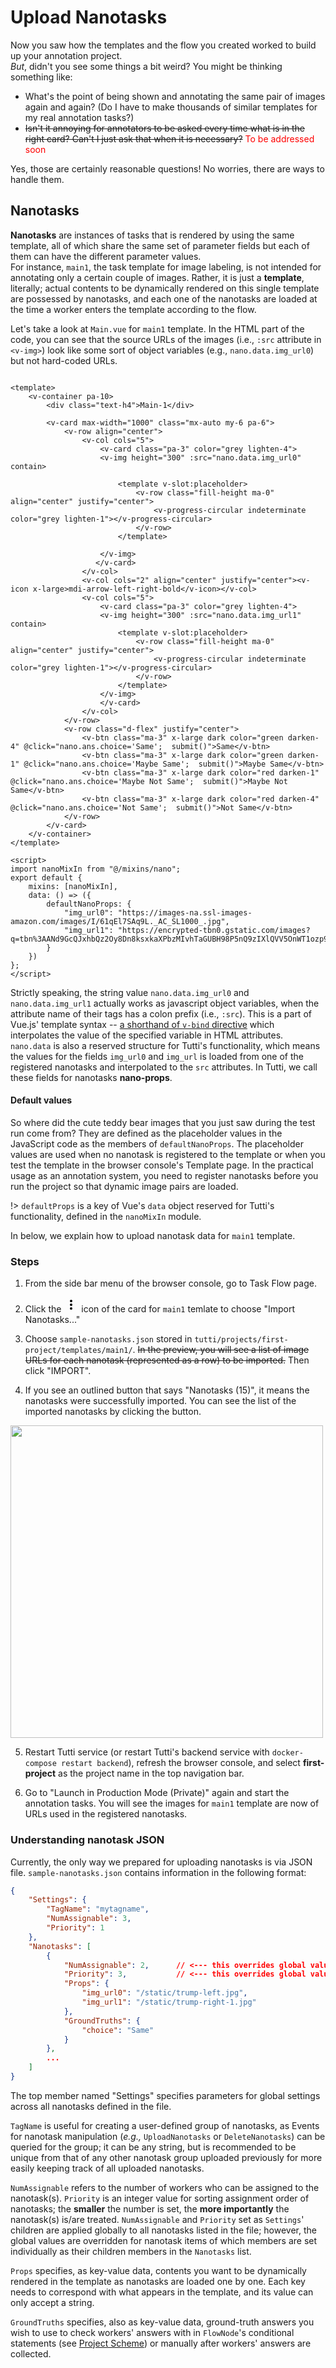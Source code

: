 # Upload Nanotasks

Now you saw how the templates and the flow you created worked to build up your annotation project.  
*But*, didn't you see some things a bit weird?
You might be thinking something like:
- What's the point of being shown and annotating the same pair of images again and again? (Do I have to make thousands of similar templates for my real annotation tasks?)
- ~~Isn't it annoying for annotators to be asked every time what is in the right card? Can't I just ask that when it is necessary?~~  <span style="color:red">To be addressed soon</span>

Yes, those are certainly reasonable questions! No worries, there are ways to handle them.

## Nanotasks

**Nanotasks** are instances of tasks that is rendered by using the same template, all of which share the same set of parameter fields but each of them can have the different parameter values.  
For instance, `main1`, the task template for image labeling, is not intended for annotating only a certain couple of images.
Rather, it is just a **template**, literally; actual contents to be dynamically rendered on this single template are possessed by nanotasks, and each one of the nanotasks are loaded at the time a worker enters the template according to the flow.

Let's take a look at `Main.vue` for `main1` template. In the HTML part of the code, you can see that the source URLs of the images (i.e., `:src` attribute in `<v-img>`) look like some sort of object variables (e.g., `nano.data.img_url0`)  but not hard-coded URLs.

```main1/Main.vue

<template>
    <v-container pa-10>
        <div class="text-h4">Main-1</div>

        <v-card max-width="1000" class="mx-auto my-6 pa-6">
            <v-row align="center">
                <v-col cols="5">
                    <v-card class="pa-3" color="grey lighten-4">
                    <v-img height="300" :src="nano.data.img_url0" contain>

                        <template v-slot:placeholder>
                            <v-row class="fill-height ma-0" align="center" justify="center">
                                <v-progress-circular indeterminate color="grey lighten-1"></v-progress-circular>
                            </v-row>
                        </template>

                    </v-img>
                   </v-card>
                </v-col>
                <v-col cols="2" align="center" justify="center"><v-icon x-large>mdi-arrow-left-right-bold</v-icon></v-col>
                <v-col cols="5">
                    <v-card class="pa-3" color="grey lighten-4">
                    <v-img height="300" :src="nano.data.img_url1" contain>
                        <template v-slot:placeholder>
                            <v-row class="fill-height ma-0" align="center" justify="center">
                                <v-progress-circular indeterminate color="grey lighten-1"></v-progress-circular>
                            </v-row>
                        </template>
                    </v-img>
                    </v-card>
                </v-col>
            </v-row>
            <v-row class="d-flex" justify="center">
                <v-btn class="ma-3" x-large dark color="green darken-4" @click="nano.ans.choice='Same';  submit()">Same</v-btn>
                <v-btn class="ma-3" x-large dark color="green darken-1" @click="nano.ans.choice='Maybe Same';  submit()">Maybe Same</v-btn>
                <v-btn class="ma-3" x-large dark color="red darken-1"   @click="nano.ans.choice='Maybe Not Same';  submit()">Maybe Not Same</v-btn>
                <v-btn class="ma-3" x-large dark color="red darken-4"   @click="nano.ans.choice='Not Same';  submit()">Not Same</v-btn>
            </v-row>
        </v-card>
    </v-container>
</template>

<script>
import nanoMixIn from "@/mixins/nano";
export default {
    mixins: [nanoMixIn],
    data: () => ({
        defaultNanoProps: {
            "img_url0": "https://images-na.ssl-images-amazon.com/images/I/61qEl7SAq9L._AC_SL1000_.jpg",
            "img_url1": "https://encrypted-tbn0.gstatic.com/images?q=tbn%3AANd9GcQJxhbQz2Oy8Dn8ksxkaXPbzMIvhTaGUBH98P5nQ9zIXlQVV5OnWT1ozp9joA&usqp=CAc"
        }
    })
};
</script>
```

Strictly speaking, the string value `nano.data.img_url0` and `nano.data.img_url1` actually works as javascript object variables, when the attribute name of their tags has a colon prefix (i.e., `:src`).
This is a part of Vue.js' template syntax -- [a shorthand of `v-bind` directive](https://vuejs.org/v2/guide/syntax.html#v-bind-Shorthand) which interpolates the value of the specified variable in HTML attributes.
`nano.data` is also a reserved structure for Tutti's functionality, which means the values for the fields `img_url0` and `img_url` is loaded from one of the registered nanotasks and interpolated to the `src` attributes.
In Tutti, we call these fields for nanotasks **nano-props**.

#### Default values

So where did the cute teddy bear images that you just saw during the test run come from?
They are defined as the placeholder values in the JavaScript code as the members of `defaultNanoProps`.
The placeholder values are used when no nanotask is registered to the template or when you test the template in the browser console's Template page.
In the practical usage as an annotation system, you need to register nanotasks before you run the project so that dynamic image pairs are loaded.

!> `defaultProps` is a key of Vue's `data` object reserved for Tutti's functionality, defined in the `nanoMixIn` module.

In below, we explain how to upload nanotask data for `main1` template.

### Steps

1. From the side bar menu of the browser console, go to Task Flow page.

2. Click the <svg width="24" height="24" viewBox="0 0 24 24"><path d="M12,16A2,2 0 0,1 14,18A2,2 0 0,1 12,20A2,2 0 0,1 10,18A2,2 0 0,1 12,16M12,10A2,2 0 0,1 14,12A2,2 0 0,1 12,14A2,2 0 0,1 10,12A2,2 0 0,1 12,10M12,4A2,2 0 0,1 14,6A2,2 0 0,1 12,8A2,2 0 0,1 10,6A2,2 0 0,1 12,4Z" /></svg> icon of the card for `main1` temlate to choose "Import Nanotasks..."

3. Choose `sample-nanotasks.json` stored in `tutti/projects/first-project/templates/main1/`. ~~In the preview, you will see a list of image URLs for each nanotask (represented as a row) to be imported.~~ Then click "IMPORT".

4. If you see an outlined button that says "Nanotasks (15)", it means the nanotasks were successfully imported. You can see the list of the imported nanotasks by clicking the button.

  <img src="./_media/imported-nanotasks.png" width="500" />

5. Restart Tutti service (or restart Tutti's backend service with `docker-compose restart backend`), refresh the browser console, and select **first-project** as the project name in the top navigation bar.

6. Go to "Launch in Production Mode (Private)" again and start the annotation tasks. You will see the images for `main1` template are now of URLs used in the registered nanotasks.

### Understanding nanotask JSON

Currently, the only way we prepared for uploading nanotasks is via JSON file.
`sample-nanotasks.json` contains information in the following format:
```json
{
    "Settings": {
        "TagName": "mytagname",
        "NumAssignable": 3,
        "Priority": 1
    },
    "Nanotasks": [
        {
            "NumAssignable": 2,      // <--- this overrides global value (3)
            "Priority": 3,           // <--- this overrides global value (1)
            "Props": {
                "img_url0": "/static/trump-left.jpg",
                "img_url1": "/static/trump-right-1.jpg"
            },
            "GroundTruths": {
                "choice": "Same"
            }
        },
        ...
    ]
}
```

The top member named "Settings" specifies parameters for global settings across all nanotasks defined in the file.

`TagName` is useful for creating a user-defined group of nanotasks, as Events for nanotask manipulation (*e.g.,* `UploadNanotasks` or `DeleteNanotasks`) can be queried for the group; it can be any string, but is recommended to be unique from that of any other nanotask group uploaded previously for more easily keeping track of all uploaded nanotasks.

`NumAssignable` refers to the number of workers who can be assigned to the nanotask(s).
`Priority` is an integer value for sorting assignment order of nanotasks; the **smaller** the number is set, the **more importantly** the nanotask(s) is/are treated.
`NumAssignable` and `Priority` set as `Settings`' children are applied globally to all nanotasks listed in the file; however, the global values are overridden for nanotask items of which members are set individually as their children members in the `Nanotasks` list.

`Props` specifies, as key-value data, contents you want to be dynamically rendered in the template as nanotasks are loaded one by one.
Each key needs to correspond with what appears in the template, and its value can only accept a string.

`GroundTruths` specifies, also as key-value data, ground-truth answers you wish to use to check workers' answers with in `FlowNode`'s conditional statements (see [Project Scheme](guide/ref_scheme.md)) or manually after workers' answers are collected.
